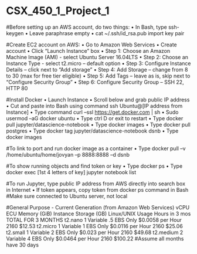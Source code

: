 # CSX_450_1_Project_1

#Before setting up an AWS account, do two things:
•	In Bash, type ssh-keygen
•	Leave paraphrase empty
•	cat ~/.ssh/id_rsa.pub import key pair

#Create EC2 account on AWS:
•	Go to Amazon Web Services
•	Create account
•	Click “Launch Instance” box
•	Step 1: Choose an Amazon Machine Image (AMI) - select Ubuntu Server 16.04LTS
•	Step 2: Choose an Instance Type - select t2.micro – default option
•	Step 3: Configure Instance Details – click next to “Add storage”
•	Step 4: Add Storage – change from 8 to 30 (max for free tier eligible)
•	Step 5: Add Tags – leave as is, skip next to “Configure Security Group”
•	Step 6: Configure Security Group – SSH 22, HTTP 80

#Install Docker
•	Launch Instance
•	Scroll below and grab public IP address
•	Cut and paste into Bash using command ssh Ubuntu@[IP address from Instance]
•	Type command curl –ssl https://get.docker.com | sh
•	Sudo usermod –aG docker ubuntu
•	Type ctrl D or exit to restart
•	Type docker pull jupyter/datascience-notebook
•	Type docker images
•	Type docker pull postgres
•	Type docker tag jupyter/datascience-notebook dsnb
•	Type docker images

#To link to port and run docker image as a container
•	Type docker pull –v /home/ubuntu/home/jovyan –p 8888:8888 –d dsnb

#To show running objects and find token or key
•	Type docker ps
•	Type docker exec [1st 4 letters of key] jupyter notebook list 

#To run Jupyter, type public IP address from AWS directly into search box in Internet
•	If token appears, copy token from docker ps command in Bash
#Make sure connected to Ubuntu server, not local

#General Purpose - Current Generation (from Amazon Web Services)
	     vCPU	ECU	Memory (GiB)	Instance Storage (GB)	Linux/UNIX Usage	Hours in 3 mos	TOTAL FOR 3 MONTHS
t2.nano	  1	  Variable	 .5	        EBS Only	      $0.0058 per Hour	    2160	            $12.53
t2.micro	1	  Variable	  1	        EBS Only	      $0.0116 per Hour	    2160	            $25.06
t2.small	1	  Variable	  2	        EBS Only	      $0.023 per Hour	      2160	            $49.68
t2.medium	2	  Variable	  4	        EBS Only	      $0.0464 per Hour	    2160	            $100.22
#Assume all months have 30 days

